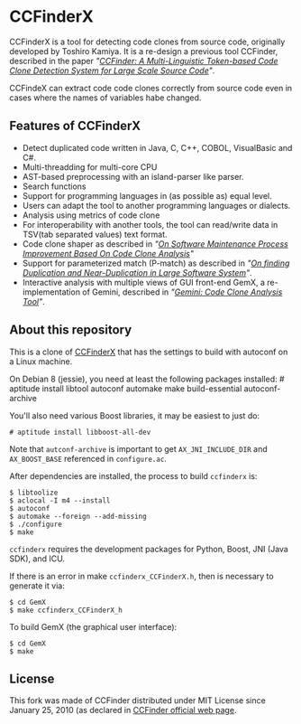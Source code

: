 CCFinderX
=========

CCFinderX is a tool for detecting code clones from source code,  originally developed by Toshiro Kamiya.
It is a re-design a previous tool CCFinder, described in the paper *"[CCFinder: A Multi-Linguistic Token-based Code Clone Detection System for Large Scale Source Code][1]"*.

CCFindeX can extract code code clones correctly from source code even in cases where the names of variables habe changed.

Features of CCFinderX
---------------------

* Detect duplicated code written in Java, C, C++, COBOL, VisualBasic and C#.
* Multi-threadding for multi-core CPU
* AST-based preprocessing with an island-parser like parser.
* Search functions
* Support for programming languages in (as possible as) equal level.
* Users can adapt the tool to another programming languages or dialects.
* Analysis using metrics of code clone
* For interoperability with another tools, the tool can read/write data in TSV(tab separated values) text format.
* Code clone shaper as described in *"[On Software Maintenance Process Improvement Based On Code Clone Analysis][5]"*
* Support for parameterized match (P-match) as described in *"[On finding Duplication and Near-Duplication in Large Software System][4]"*.
* Interactive analysis with multiple views of GUI front-end GemX, a re-implementation of Gemini, described in *"[Gemini: Code Clone Analysis Tool][6]"*.


About this repository
---------------------

This is a clone of [CCFinderX][2] that has the settings to build with
autoconf on a Linux machine.

On Debian 8 (jessie), you need at least the following packages installed:
    # aptitude install libtool autoconf automake make build-essential autoconf-archive

You'll also need various Boost libraries, it may be easiest to just do:

    # aptitude install libboost-all-dev

Note that `autconf-archive` is important to get `AX_JNI_INCLUDE_DIR` and
`AX_BOOST_BASE` referenced in `configure.ac`.

After dependencies are installed, the process to build `ccfinderx` is:

    $ libtoolize
    $ aclocal -I m4 --install
    $ autoconf
    $ automake --foreign --add-missing
    $ ./configure
    $ make

`ccfinderx` requires the development packages for Python, Boost, JNI (Java SDK), and ICU.

If there is an error in make `ccfinderx_CCFinderX.h`, then is necessary to generate it via:

    $ cd GemX
    $ make ccfinderx_CCFinderX_h

To build GemX (the graphical user interface):

    $ cd GemX
    $ make

License
-------

This fork was made of CCFinder distributed under MIT License since January 25, 2010 (as declared in [CCFinder official web page][3].

  [1]: http://dx.doi.org/10.1109/TSE.2002.1019480
  [2]: http://www.ccfinder.net/ccfinderxos.html
  [3]: http://www.ccfinder.net/index.html
  [4]: http://dx.doi.org/10.1109/WCRE.1995.514697
  [5]: http://link.springer.com/chapter/10.1007/3-540-36209-6_17
  [6]: http://sel.ist.osaka-u.ac.jp/~lab-db/betuzuri/archive/386/386.pdf
